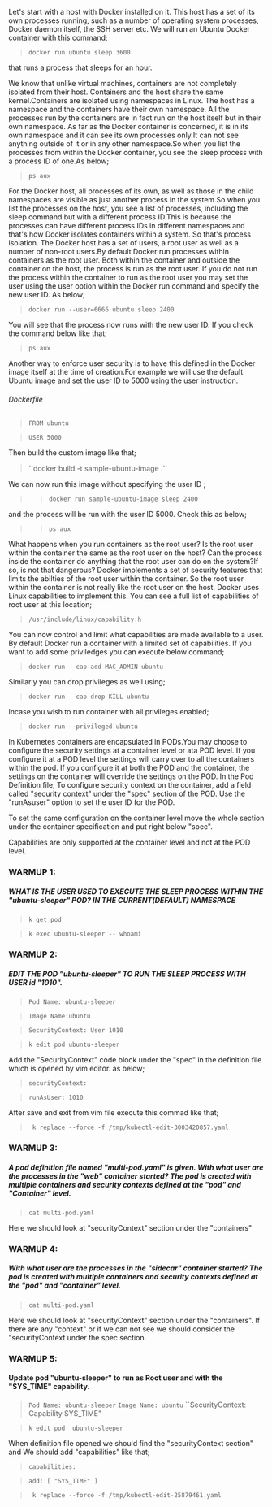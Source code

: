 Let's start with a host with Docker installed on it. This host has a set of its own processes running, such as a number of operating system processes, Docker daemon itself, the SSH server etc. We will run an Ubuntu Docker container with this command;

> `` docker run ubuntu sleep 3600 ``

that runs a process that sleeps for an hour.

We know that unlike virtual machines, containers are not completely isolated from their host. Containers and the host share the same kernel.Containers are isolated using namespaces in Linux. The host has a namespace and the containers have their own namespace. All the processes run by the containers are in fact run on the host itself but in their own namespace. As far as the Docker container is concerned, it is in its own namespace and it can see its own processes only.It can not see anything outside of it or in any other namespace.So  when you list the processes from within the Docker container, you see the sleep process with a process ID of one.As below;

> `` ps aux ``

For the Docker host, all processes of its own, as well as those in the child namespaces are visible as just another process in the system.So when you list the processes on the host, you see a list of processes, including the sleep command but with a different process ID.This is because the processes can have different process IDs in different namespaces and that's how Docker isolates containers within a system. So that's process isolation. The Docker host has a set of users, a root user as well as a number of non-root users.By default Docker run processes within containers as the root user. Both within the container and outside the container on the host, the process is run as the root user. If you do not run the process within the container to run as the root user you may set the user using the user option within the Docker run command and specify the new user ID. As below;

> ``docker run --user=6666 ubuntu sleep 2400``

You will see that the process now runs with the new user ID. If you check the command below like that;

> ``ps aux``

Another way to enforce user security is to have this defined in the Docker image itself at the time of creation.For example we will use the default Ubuntu image and set the user ID to 5000 using the user instruction.

###### Dockerfile

> ``FROM ubuntu``

> ``USER 5000``

Then build the custom image like that;

> ´´docker build -t sample-ubuntu-image .``

We can now run this image without specifying the user ID ;

>> ``docker run sample-ubuntu-image sleep 2400``

and the process will be run with the user ID 5000. Check this as below;

>> ``ps aux``

What happens when you run containers as the root user? Is the root user within the container the same as the root user on the host? Can the process inside the container do anything that the root user can do on the system?If so, is not that dangerous? Docker implements a set of security features that limits the abilties of the root user within the container. So the root user within the container is not really like the root user on the host. Docker uses Linux capabilities to implement this. You can see a full list of capabilities of root user at this location;

> ``/usr/include/linux/capability.h``

You can now control and limit what capabilities are made available to a user. By default Docker run a container with a limited set of capabilities. If you want to add some priviledges you can execute below command;

> ``docker run --cap-add MAC_ADMIN ubuntu``

Similarly you can drop privileges as well using;

> ``docker run --cap-drop KILL ubuntu``

Incase you wish to run container with all privileges enabled;

> ``docker run --privileged ubuntu``

In Kubernetes containers are encapsulated in PODs.You may choose to configure the security settings at a container level or ata  POD level. If you configure it at a POD level the settings will carry over to all the containers within the pod. If you configure it at both the POD and the container, the settings on the container will override the settings on the POD. In the Pod Definition file; To configure security context on the container, add a field called "security context" under the "spec" section of the POD. Use the "runAsuser" option to set the user ID for the POD.

To set the same configuration on the container level move the whole section under the container specification and put right below "spec".

Capabilities are only supported at the container level and not at the POD level.

### WARMUP 1:
##### WHAT IS THE USER USED TO EXECUTE THE SLEEP PROCESS WITHIN THE "ubuntu-sleeper" POD? IN THE CURRENT(DEFAULT) NAMESPACE

> ``k get pod``

> ``k exec ubuntu-sleeper -- whoami``

### WARMUP 2:
##### EDIT THE POD "ubuntu-sleeper" TO RUN THE SLEEP PROCESS WITH USER id "1010". 

>``Pod Name: ubuntu-sleeper``

>``Image Name:ubuntu``

>``SecurityContext: User 1010``

> ``k edit pod ubuntu-sleeper``

Add the "SecurityContext" code block under the "spec" in the definition file which is opened by vim editör. as below;

> ``securityContext:``

>    ``runAsUser: 1010``

After save and exit from vim file execute this commad like that;

> `` k replace --force -f /tmp/kubectl-edit-3003420857.yaml``

### WARMUP 3:
##### A pod definition file named "multi-pod.yaml" is given. With what user are the processes in the "web" container started? The pod is created with multiple containers and security contexts defined at the "pod" and "Container" level.

> `` cat multi-pod.yaml ``

Here we should look at "securityContext" section under the "containers"

### WARMUP 4:
##### With what user are the processes in the "sidecar" container started? The pod is created with multiple containers and security contexts defined at the "pod" and "container" level.

> `` cat multi-pod.yaml ``

Here we should look at "securityContext" section under the "containers". If there are any "context" or if we can not see we should consider the "securityContext  under the spec section.

### WARMUP 5:
#### Update pod "ubuntu-sleeper" to run as Root user and with the "SYS_TIME" capability.

>``Pod Name: ubuntu-sleeper``
>``Image Name: ubuntu``
>``SecurityContext: Capability SYS_TIME"

> ``k edit pod  ubuntu-sleeper``

When definition file opened we should find the "securityContext section" and We should add "capabilities" like that;

> ``capabilities:``

> ``add: [ "SYS_TIME" ]``

> `` k replace --force -f /tmp/kubectl-edit-25879461.yaml``








